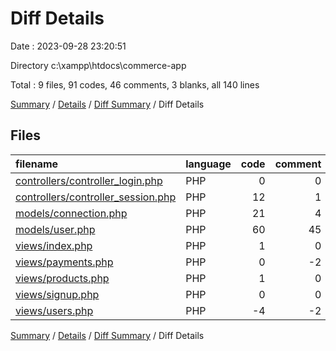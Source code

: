 # Diff Details

Date : 2023-09-28 23:20:51

Directory c:\\xampp\\htdocs\\commerce-app

Total : 9 files,  91 codes, 46 comments, 3 blanks, all 140 lines

[Summary](results.md) / [Details](details.md) / [Diff Summary](diff.md) / Diff Details

## Files
| filename | language | code | comment | blank | total |
| :--- | :--- | ---: | ---: | ---: | ---: |
| [controllers/controller_login.php](/controllers/controller_login.php) | PHP | 0 | 0 | 1 | 1 |
| [controllers/controller_session.php](/controllers/controller_session.php) | PHP | 12 | 1 | 1 | 14 |
| [models/connection.php](/models/connection.php) | PHP | 21 | 4 | 8 | 33 |
| [models/user.php](/models/user.php) | PHP | 60 | 45 | 14 | 119 |
| [views/index.php](/views/index.php) | PHP | 1 | 0 | 0 | 1 |
| [views/payments.php](/views/payments.php) | PHP | 0 | -2 | -2 | -4 |
| [views/products.php](/views/products.php) | PHP | 1 | 0 | 0 | 1 |
| [views/signup.php](/views/signup.php) | PHP | 0 | 0 | -19 | -19 |
| [views/users.php](/views/users.php) | PHP | -4 | -2 | 0 | -6 |

[Summary](results.md) / [Details](details.md) / [Diff Summary](diff.md) / Diff Details